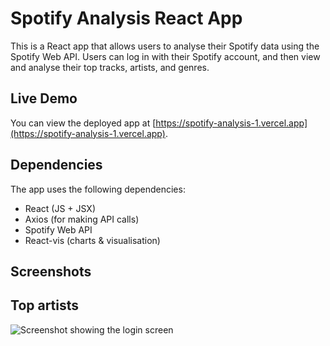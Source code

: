 # Spotify Analysis React App

This is a React app that allows users to analyse their Spotify data using the Spotify Web API. Users can log in with their Spotify account, and then view and analyse their top tracks, artists, and genres.

## Live Demo

You can view the deployed app at [https://spotify-analysis-1.vercel.app](https://spotify-analysis-1.vercel.app).

## Dependencies

The app uses the following dependencies:
- React (JS + JSX)
- Axios (for making API calls)
- Spotify Web API
- React-vis (charts & visualisation) 

## Screenshots

## Top artists
![Screenshot showing the login screen](https://github.com/ben-oldham1/spotify_analysis/blob/master/screenshots/topArtists.png?raw=true)